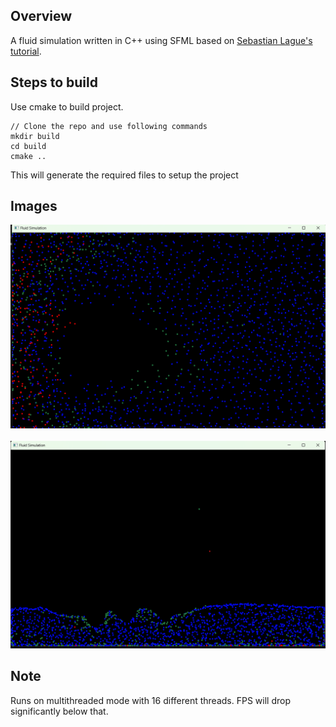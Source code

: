 ## Overview

A fluid simulation written in C++ using SFML based on <a href="https://www.youtube.com/watch?v=rSKMYc1CQHE&t=2480s">Sebastian Lague's tutorial</a>.

## Steps to build

Use cmake to build project.

```
// Clone the repo and use following commands
mkdir build
cd build
cmake ..
```

This will generate the required files to setup the project

## Images

<img src = misc/img1.png>
</br></br>

<img src = misc/img2.png>

## Note
Runs on multithreaded mode with 16 different threads. FPS will drop significantly below that.
